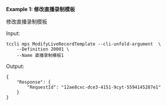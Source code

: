**Example 1: 修改直播录制模板**

修改直播录制模板

Input: 

```
tccli mps ModifyLiveRecordTemplate --cli-unfold-argument  \
    --Definition 20001 \
    --Name 直播录制模板1
```

Output: 
```
{
    "Response": {
        "RequestId": "12ae8cxc-dce3-4151-9cyt-5594145287e1"
    }
}
```

